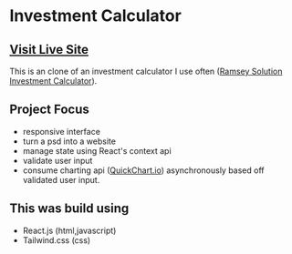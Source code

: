 # Investment Calculator

## [Visit Live Site](https://nsikan-investment-calculator.netlify.app/) ##

This is an clone of an investment calculator I use often ([Ramsey Solution Investment Calculator](https://www.ramseysolutions.com/retirement/investment-calculator)).


## Project Focus
* responsive interface
* turn a psd into a website
* manage state using React's context api
* validate user input
* consume charting api ([QuickChart.io](https://quickchart.io/)) asynchronously based off validated user input. 

## This was build using

- React.js (html,javascript)
- Tailwind.css (css)







